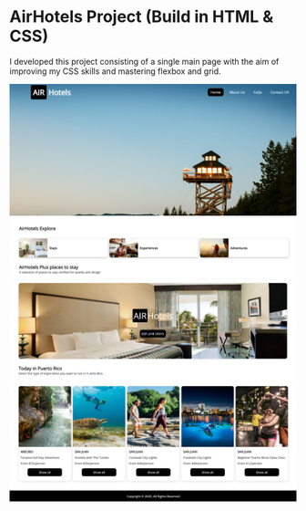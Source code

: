 # AirHotels Project (Build in HTML & CSS)
 
 I developed this project consisting of a single main page with the aim of improving my CSS skills and mastering flexbox and grid.

![](img/project-img.PNG)
![](img/project-2.PNG)
![](img/project-3.PNG)
![](img/project-4.PNG)
